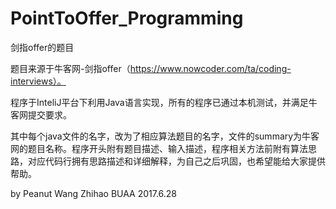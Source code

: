 # PointToOffer_Programming
剑指offer的题目

  题目来源于牛客网-剑指offer（https://www.nowcoder.com/ta/coding-interviews）。
  
  
  程序于InteliJ平台下利用Java语言实现，所有的程序已通过本机测试，并满足牛客网提交要求。
  
  其中每个java文件的名字，改为了相应算法题目的名字，文件的summary为牛客网的题目名称。程序开头附有题目描述、输入描述，程序相关方法前附有算法思路，对应代码行拥有思路描述和详细解释，为自己之后巩固，也希望能给大家提供帮助。


by Peanut
Wang Zhihao
BUAA
2017.6.28
